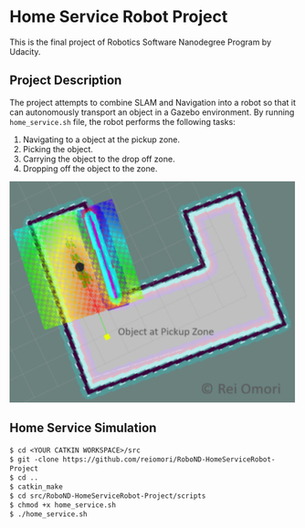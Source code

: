 # Home Service Robot Project  
This is the final project of Robotics Software Nanodegree Program by Udacity.

## Project Description  
The project attempts to combine SLAM and Navigation into a robot so that it can autonomously transport
an object in a Gazebo environment. By running `home_service.sh` file, the robot performs the
following tasks:  
1. Navigating to a object at the pickup zone.  
2. Picking the object.  
3. Carrying the object to the drop off zone.  
4. Dropping off the object to the zone.  
  
![Obect at the Pickup zone](/images/obj_at_pickup.png)

## Home Service Simulation
``` 
$ cd <YOUR CATKIN WORKSPACE>/src
$ git -clone https://github.com/reiomori/RoboND-HomeServiceRobot-Project
$ cd ..
$ catkin_make
$ cd src/RoboND-HomeServiceRobot-Project/scripts
$ chmod +x home_service.sh
$ ./home_service.sh
```  


